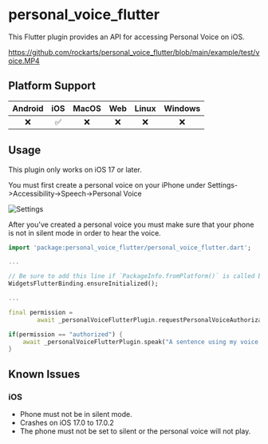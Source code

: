 # personal_voice_flutter

This Flutter plugin provides an API for accessing Personal Voice on iOS.

https://github.com/rockarts/personal_voice_flutter/blob/main/example/test/voice.MP4

## Platform Support

| Android |  iOS  | MacOS |  Web  | Linux | Windows |
| :-----: | :---: | :---: | :---: | :---: | :-----: |
|❌|✅|❌|❌|❌|❌|

## Usage

This plugin only works on iOS 17 or later. 

You must first create a personal voice on your iPhone under 
Settings->Accessibility->Speech->Personal Voice

![Settings](https://github.com/rockarts/personal_voice_flutter/blob/main/example/personalvoice.jpeg)


After you've created a personal voice you must make sure that
your phone is not in silent mode in order to hear the voice.


```dart
import 'package:personal_voice_flutter/personal_voice_flutter.dart';

...

// Be sure to add this line if `PackageInfo.fromPlatform()` is called before runApp()
WidgetsFlutterBinding.ensureInitialized();

...

final permission =
        await _personalVoiceFlutterPlugin.requestPersonalVoiceAuthorization();

if(permission == "authorized") {
    await _personalVoiceFlutterPlugin.speak("A sentence using my voice!");
}
```

## Known Issues

### iOS
- Phone must not be in silent mode. 
- Crashes on iOS 17.0 to 17.0.2
- The phone must not be set to silent or the personal voice will not play.